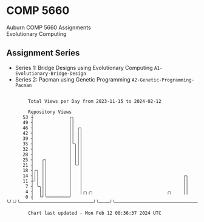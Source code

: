 # COMP 5660
Auburn COMP 5660 Assignments  
Evolutionary Computing

## Assignment Series
- Series 1: Bridge Designs using Evolutionary Computing `A1-Evolutionary-Bridge-Design`
- Series 2: Pacman using Genetic Programming `A2-Genetic-Programming-Pacman`

```

        Total Views per Day from 2023-11-15 to 2024-02-12

        Repository Views
      53 ┼             ╭╮
      49 ┤             ││
      46 ┤             ││ ╭╮
      42 ┤             ││ ││
      39 ┤             ││ ││
      35 ┤             │╰╮││
      32 ┤             │ │││
      28 ┤             │ │││
      25 ┤   ╭╮        │ │││
      21 ┤   ││        │ ╰╯│
      18 ┤╭╮ ││        │   │
      14 ┤││ ││        │   │                                     ╭╮
      11 ┼╯│ ││        │   │                                     ││
       7 ┤ ╰╮││        │   │                                     ││
       4 ┤  │││        │   │╭╮╭╮                           ╭╮    ││
       0 ┤  ╰╯╰────────╯   ╰╯╰╯╰───────────────────────────╯╰────╯╰────────────────────────────────

        Chart last updated - Mon Feb 12 00:36:37 2024 UTC
        
```
